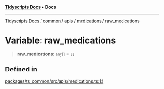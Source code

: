 [**Tidyscripts Docs**](../../../../../../../README.md) • **Docs**

***

[Tidyscripts Docs](../../../../../../../globals.md) / [common](../../../../../README.md) / [apis](../../../README.md) / [medications](../README.md) / raw\_medications

# Variable: raw\_medications

> **raw\_medications**: `any`[] = `[]`

## Defined in

[packages/ts\_common/src/apis/medications.ts:12](https://github.com/sheunaluko/tidyscripts/blob/master/packages/ts_common/src/apis/medications.ts#L12)
